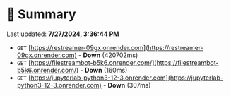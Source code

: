 # 📖 Summary
Last updated: **7/27/2024, 3:36:44 PM**

- `GET` [https://restreamer-09gx.onrender.com](https://restreamer-09gx.onrender.com) - **Down** (420702ms)
- `GET` [https://filestreambot-b5k6.onrender.com/](https://filestreambot-b5k6.onrender.com/) - **Down** (160ms)
- `GET` [https://jupyterlab-python3-12-3.onrender.com](https://jupyterlab-python3-12-3.onrender.com) - **Down** (307ms)
